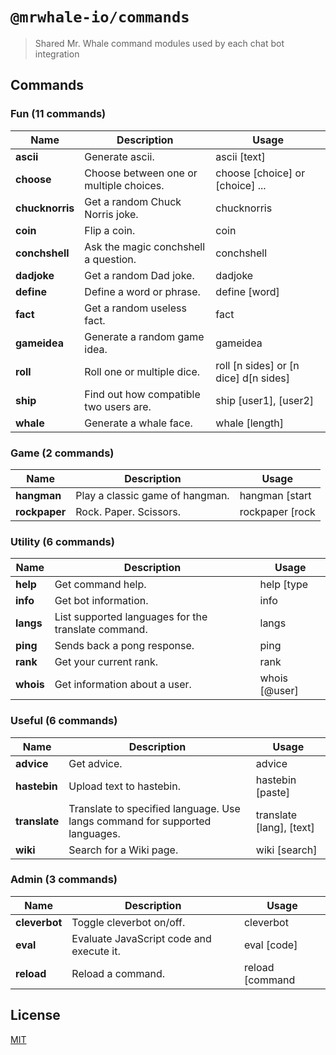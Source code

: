 # `@mrwhale-io/commands`

> Shared Mr. Whale command modules used by each chat bot integration

## Commands

### Fun (11 commands)

| Name            | Description                             | Usage                                 |
| --------------- | --------------------------------------- | ------------------------------------- |
| **ascii**       | Generate ascii.                         | ascii [text]                          |
| **choose**      | Choose between one or multiple choices. | choose [choice] or [choice] ...       |
| **chucknorris** | Get a random Chuck Norris joke.         | chucknorris                           |
| **coin**        | Flip a coin.                            | coin                                  |
| **conchshell**  | Ask the magic conchshell a question.    | conchshell                            | 
| **dadjoke**     | Get a random Dad joke.                  | dadjoke                               |
| **define**      | Define a word or phrase.                | define [word]                         |
| **fact**        | Get a random useless fact.              | fact                                  |
| **gameidea**    | Generate a random game idea.            | gameidea                              |
| **roll**        | Roll one or multiple dice.              | roll [n sides] or [n dice] d[n sides] |
| **ship**        | Find out how compatible two users are.  | ship [user1], [user2]                 |              
| **whale**       | Generate a whale face.                  | whale [length]                        |

### Game (2 commands)

| Name          | Description                     | Usage                             |
| ------------- | ------------------------------- | --------------------------------- |
| **hangman**   | Play a classic game of hangman. | hangman [start|guess|end] [guess] |
| **rockpaper** | Rock. Paper. Scissors.          | rockpaper [rock|paper|scissors]   |

### Utility (6 commands)

| Name      | Description                                         | Usage            |
| --------- | --------------------------------------------------- | ---------------- |
| **help**  | Get command help.                                   | help [type|name] |
| **info**  | Get bot information.                                | info             |
| **langs** | List supported languages for the translate command. | langs            |
| **ping**  | Sends back a pong response.                         | ping             |
| **rank**  | Get your current rank.                              | rank             |
| **whois** | Get information about a user.                       | whois [@user]    |

### Useful (6 commands)

| Name          | Description                                                                 | Usage                    |
| ------------- | --------------------------------------------------------------------------- | ------------------------ |
| **advice**    | Get advice.                                                                 | advice                   |
| **hastebin**  | Upload text to hastebin.                                                    | hastebin [paste]         |
| **translate** | Translate to specified language. Use langs command for supported languages. | translate [lang], [text] |
| **wiki**      | Search for a Wiki page.                                                     | wiki [search]            |

### Admin (3 commands)

| Name          | Description                              | Usage                |
| ------------- | ---------------------------------------- | -------------------- |
| **cleverbot** | Toggle cleverbot on/off.                 | cleverbot            |
| **eval**      | Evaluate JavaScript code and execute it. | eval [code]          |
| **reload**    | Reload a command.                        | reload [command|all] |

## License

[MIT](https://tldrlegal.com/license/mit-license)